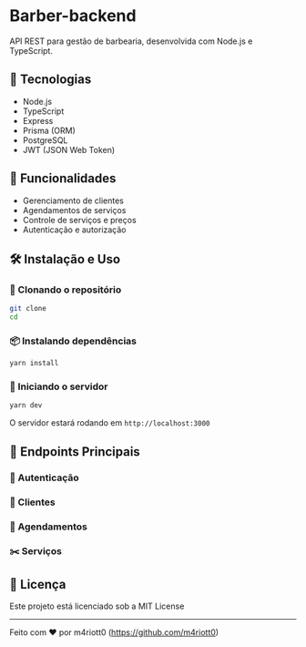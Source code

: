 # Barber-backend

API REST para gestão de barbearia, desenvolvida com Node.js e TypeScript.

## 🚀 Tecnologias
- Node.js
- TypeScript
- Express
- Prisma (ORM)
- PostgreSQL
- JWT (JSON Web Token)

## 📌 Funcionalidades
- Gerenciamento de clientes
- Agendamentos de serviços
- Controle de serviços e preços
- Autenticação e autorização

## 🛠 Instalação e Uso

### 📂 Clonando o repositório
```sh
git clone 
cd 
```

### 📦 Instalando dependências
```sh
yarn install
```

### 🚀 Iniciando o servidor
```sh
yarn dev
```
O servidor estará rodando em `http://localhost:3000`

## 📖 Endpoints Principais

### 🔑 Autenticação

### 👤 Clientes

### 📅 Agendamentos

### ✂️ Serviços

## 📝 Licença
Este projeto está licenciado sob a MIT License

---
Feito com ❤️ por m4riott0 (https://github.com/m4riott0)
